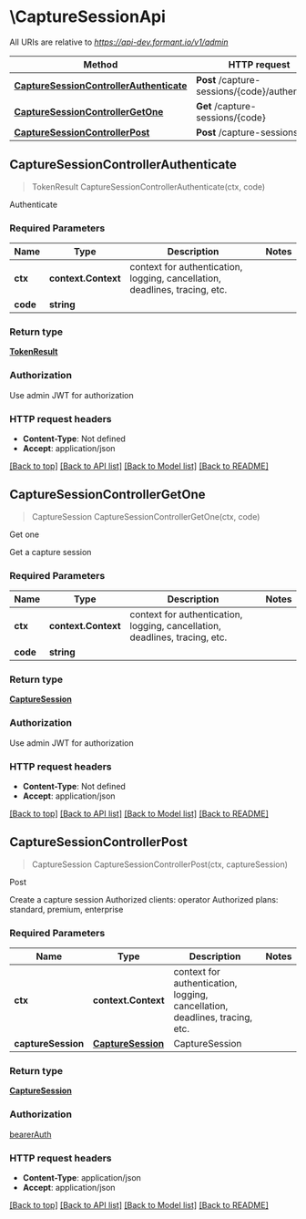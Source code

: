 # \CaptureSessionApi

All URIs are relative to *https://api-dev.formant.io/v1/admin*

Method | HTTP request | Description
------------- | ------------- | -------------
[**CaptureSessionControllerAuthenticate**](CaptureSessionApi.md#CaptureSessionControllerAuthenticate) | **Post** /capture-sessions/{code}/authenticate | Authenticate
[**CaptureSessionControllerGetOne**](CaptureSessionApi.md#CaptureSessionControllerGetOne) | **Get** /capture-sessions/{code} | Get one
[**CaptureSessionControllerPost**](CaptureSessionApi.md#CaptureSessionControllerPost) | **Post** /capture-sessions | Post



## CaptureSessionControllerAuthenticate

> TokenResult CaptureSessionControllerAuthenticate(ctx, code)

Authenticate

### Required Parameters


Name | Type | Description  | Notes
------------- | ------------- | ------------- | -------------
**ctx** | **context.Context** | context for authentication, logging, cancellation, deadlines, tracing, etc.
**code** | **string**|  | 

### Return type

[**TokenResult**](TokenResult.md)

### Authorization

Use admin JWT for authorization

### HTTP request headers

- **Content-Type**: Not defined
- **Accept**: application/json

[[Back to top]](#) [[Back to API list]](../README.md#documentation-for-api-endpoints)
[[Back to Model list]](../README.md#documentation-for-models)
[[Back to README]](../README.md)


## CaptureSessionControllerGetOne

> CaptureSession CaptureSessionControllerGetOne(ctx, code)

Get one

Get a capture session

### Required Parameters


Name | Type | Description  | Notes
------------- | ------------- | ------------- | -------------
**ctx** | **context.Context** | context for authentication, logging, cancellation, deadlines, tracing, etc.
**code** | **string**|  | 

### Return type

[**CaptureSession**](CaptureSession.md)

### Authorization

Use admin JWT for authorization

### HTTP request headers

- **Content-Type**: Not defined
- **Accept**: application/json

[[Back to top]](#) [[Back to API list]](../README.md#documentation-for-api-endpoints)
[[Back to Model list]](../README.md#documentation-for-models)
[[Back to README]](../README.md)


## CaptureSessionControllerPost

> CaptureSession CaptureSessionControllerPost(ctx, captureSession)

Post

Create a capture session Authorized clients: operator Authorized plans: standard, premium, enterprise

### Required Parameters


Name | Type | Description  | Notes
------------- | ------------- | ------------- | -------------
**ctx** | **context.Context** | context for authentication, logging, cancellation, deadlines, tracing, etc.
**captureSession** | [**CaptureSession**](CaptureSession.md)| CaptureSession | 

### Return type

[**CaptureSession**](CaptureSession.md)

### Authorization

[bearerAuth](../README.md#bearerAuth)

### HTTP request headers

- **Content-Type**: application/json
- **Accept**: application/json

[[Back to top]](#) [[Back to API list]](../README.md#documentation-for-api-endpoints)
[[Back to Model list]](../README.md#documentation-for-models)
[[Back to README]](../README.md)

